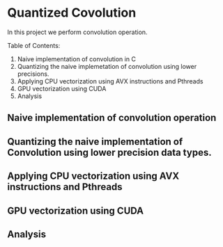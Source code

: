 # Quantized Covolution


In this project we perform convolution operation.


Table of Contents:
1. Naive implementation of convolution in C
2. Quantizing the naive implemetation of convolution using lower precisions.
3. Applying CPU vectorization using AVX instructions and Pthreads
4. GPU vectorization using CUDA
5. Analysis


## Naive implementation of convolution operation


## Quantizing the naive implementation of Convolution using lower precision data types.

## Applying CPU vectorization using AVX instructions and Pthreads

## GPU vectorization using CUDA

## Analysis


